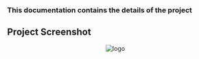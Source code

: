 ### This documentation contains the details of the project 

## Project Screenshot

<p align="center">
 <img src="https://user-images.githubusercontent.com/39462578/222958974-b2e2a69f-8896-42d8-9328-27477770bb5c.png" alt="logo"/>
</p>


